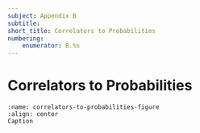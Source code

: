 ```yaml
---
subject: Appendix B
subtitle:
short_title: Correlators to Probabilities
numbering: 
    enumerator: B.%s
---
```


# Correlators to Probabilities


```{figure} correlators-to-probabilities.svg
:name: correlators-to-probabilities-figure
:align: center
Caption
```